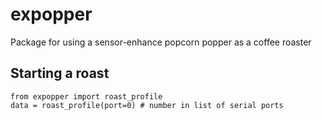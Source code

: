 # expopper
Package for using a sensor-enhance popcorn popper as a coffee roaster 

## Starting a roast

    from expopper import roast_profile
    data = roast_profile(port=0) # number in list of serial ports
    
